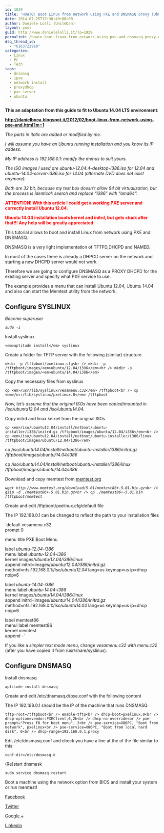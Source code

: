 ```yaml
---
id: 1829
title: 'HOWTO: Boot Linux from network using PXE and DNSMASQ proxy (Ubuntu 14.04)'
date: 2014-07-25T17:30:49+00:00
author: Daniele Lolli (UncleDan)
layout: post
guid: http://www.danielelolli.it/?p=1829
permalink: /howto-boot-linux-from-network-using-pxe-and-dnsmasq-proxy-ubuntu-14-04-07-2014.html
dsq_thread_id:
  - "6163722910"
categories:
  - Linux
  - PC
  - Tech
tags:
  - dnsmasq
  - ipxe
  - network install
  - proxydhcp
  - pxe server
  - ubuntu
---
```

**This an adaptation from this guide to fit to Ubuntu 14.04 LTS environment:**
  
 **<a title="http://danielboca.blogspot.it/2012/02/boot-linux-from-network-using-pxe-and.html?m=1" href="http://danielboca.blogspot.it/2012/02/boot-linux-from-network-using-pxe-and.html?m=1" target="_blank">http://danielboca.blogspot.it/2012/02/boot-linux-from-network-using-pxe-and.html?m=1</a>**

_The parts in italic are added or modified by me._

_I will assume you have an Ubuntu running installation and you know its IP addess._
  
 _My IP address is 192.168.0.1: modify the menus to suit yours._
  
 _The ISO images I used are ubuntu-12.04.4-desktop-i386.iso for 12.04 and ubuntu-14.04-server-i386.iso for 14.04 (alternate DVD does not exist anymore)._
  
 _Both are 32 bit, because my test box doesn’t allow 64 bit virtualization, but the process is identical: search and replace “i386” with “amd64”._

<span style="color: #ff0000;"><strong>ATTENTION! With this article I could get a working PXE server and correctly install Ubuntu 12.04.</strong></span>
  
<span style="color: #ff0000;"><strong> Ubuntu 14.04 installation boots kernel and initrd, but gets stuck after that!!! Any help will be greatly appreciated.</strong></span>

This tutorial allows to boot and install Linux from network using PXE and DNSMASQ.

DNSMASQ is a very light implementation of TFTPD,DHCPD and NAMED.

In most of the cases there is already a DHPCD server on the network and starting a new DHCPD server would not work.
  
Therefore we are going to configure DNSMASQ as a PROXY DHCPD for the existing server and specify what PXE service to use.

The example provides a menu that can install Ubuntu 12.04, Ubuntu 14.04 and also can start the Memtest utility from the network.

## Configure SYSLINUX

_Become superuser_
  
 _`sudo -i`_

Install syslinux
  
`<em>aptitude install</em> syslinux`

Create a folder for TFTP server with the following (similar) structure
  
`mkdir -p /tftpboot/pxelinux.cfg<br />
mkdir -p /tftpboot/images/<em>ubuntu/12.04/i386</em><br />
mkdir -p /tftpboot/images/<em>ubuntu/14.04/i386</em>`

Copy the necessary files from syslinux
  
`cp <em>/usr/lib/syslinux/vesamenu.c32</em> /tftpboot<br />
cp <em>/usr/lib/syslinux/pxelinux.0</em> /tftpboot`

_Now, let’s assume that the original ISOs have been copied/mounted in /iso/ubuntu12.04 and /iso/ubuntu14.04._

Copy initrd and linux kernel from the original ISOs
  
`cp <em>/iso/ubuntu12.04/install/netboot/ubuntu-installer/i386/initrd.gz /tftpboot/images/ubuntu/12.04/i386</em><br />
cp <em>/iso/ubuntu12.04/install/netboot/ubuntu-installer/i386/linux /tftpboot/images/ubuntu/12.04/i386</em>`

cp _/iso/ubuntu14.04/install/netboot/ubuntu-installer/i386/initrd.gz /tftpboot/images/ubuntu/14.04/i386_
  
cp _/iso/ubuntu14.04/install/netboot/ubuntu-installer/i386/linux /tftpboot/images/ubuntu/14.04/i386_

Download and copy memtest from <a title="http://memtest.org/" href="http://memtest.org/" target="_blank">memtest.org</a>
  
_`wget http://www.memtest.org/download/5.01/memtest86+-5.01.bin.gz<br />
gzip -d ./memtest86+-5.01.bin.gz<br />
cp ./memtest86+-5.01.bin /tftpboot/memtest`_

Create and edit /tftpboot/pxelinux.cfg/default file
  
The IP 192.168.0.1 can be changed to reflect the path to your installation files
  
`default vesamenu.c32<br />
prompt 0</p>
<p>menu title PXE Boot Menu</p>
<p>label <em>ubuntu-12.04-i386</em><br />
menu label <em>ubuntu-12.04-i386</em><br />
kernel images/<em>ubuntu/12.04/i386/linux</em><br />
append initrd=images/<em>ubuntu/12.04/i386/initrd.gz</em> method=nfs:192.168.0.1:/<em>iso/ubuntu12.04</em> lang=us keymap=us ip=dhcp noipv6</p>
<p>label <em>ubuntu-14.04-i386</em><br />
menu label <em>ubuntu-14.04-i386</em><br />
kernel images/<em>ubuntu/14.04/i386/linux</em><br />
append initrd=images/<em>ubuntu/14.04/i386/initrd.gz</em> method=nfs:192.168.0.1:/<em>iso/ubuntu14.04</em> lang=us keymap=us ip=dhcp noipv6</p>
<p>label memtest86<br />
menul label memtest86<br />
kernel memtest<br />
append -`

If you like a _simpler text mode menu_, change _vesamenu.c32 with menu.c32_ (after you have copied it from /usr/share/syslinux).

## Configure DNSMASQ

Install dnsmasq
  
`aptitude install dnsmasq`

Create and edit /etc/dnsmasq.d/pxe.conf with the following content
  
The IP 192.168.0.1 should be the IP of the machine that runs DNSMASQ

`tftp-root=/tftpboot<br />
enable-tftp<br />
dhcp-boot=pxelinux.0<br />
dhcp-option=vendor:PXEClient,6,2b<br />
dhcp-no-override<br />
pxe-prompt="Press F8 for boot menu", 3<br />
pxe-service=X86PC, "Boot from network", pxelinux<br />
pxe-service=X86PC, "Boot from local hard disk", 0<br />
dhcp-range=192.168.0.1,proxy`

Edit /etc/dnsmasq.conf and check you have a line at the of the file similar to this:
  
`conf-dir=/etc/dnsmasq.d`

(Re)start dnsmask
  
`sudo service dnsmasq restart`

Boot a machine using the network option from BIOS and install your system or run memtest!

<div class="container_share">
  <a href="http://www.facebook.com/sharer.php?u=http://www.danielelolli.it/howto-boot-linux-from-network-using-pxe-and-dnsmasq-proxy-ubuntu-14-04-07-2014.html&t=HOWTO: Boot Linux from network using PXE and DNSMASQ proxy (Ubuntu 14.04)" target="_blank" class="button_purab_share facebook"><span><i class="icon-facebook"></i></span>
  
  <p>
    Facebook
  </p></a> 
  
  <a href="http://twitter.com/share?url=http://www.danielelolli.it/howto-boot-linux-from-network-using-pxe-and-dnsmasq-proxy-ubuntu-14-04-07-2014.html&text=HOWTO: Boot Linux from network using PXE and DNSMASQ proxy (Ubuntu 14.04)" target="_blank" class="button_purab_share twitter"><span><i class="icon-twitter"></i></span>
  
  <p>
    Twitter
  </p></a> 
  
  <a href="https://plus.google.com/share?url=http://www.danielelolli.it/howto-boot-linux-from-network-using-pxe-and-dnsmasq-proxy-ubuntu-14-04-07-2014.html" target="_blank" class="button_purab_share google-plus"><span><i class="icon-google-plus"></i></span>
  
  <p>
    Google +
  </p></a> 
  
  <a href="http://www.linkedin.com/shareArticle?mini=true&url=http://www.danielelolli.it/howto-boot-linux-from-network-using-pxe-and-dnsmasq-proxy-ubuntu-14-04-07-2014.html&title=HOWTO: Boot Linux from network using PXE and DNSMASQ proxy (Ubuntu 14.04)" target="_blank" class="button_purab_share linkedin"><span><i class="icon-linkedin"></i></span>
  
  <p>
    Linkedin
  </p></a>
</div>